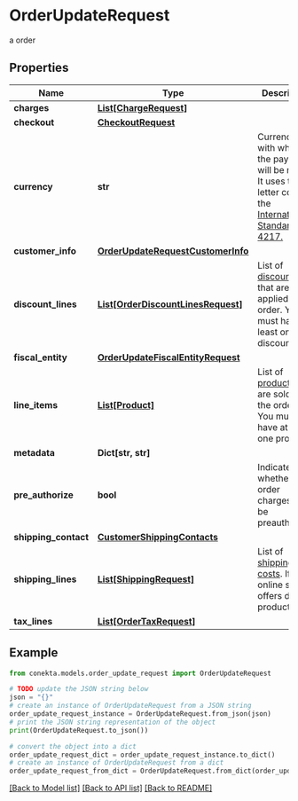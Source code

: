 # OrderUpdateRequest

a order

## Properties

Name | Type | Description | Notes
------------ | ------------- | ------------- | -------------
**charges** | [**List[ChargeRequest]**](ChargeRequest.md) |  | [optional] 
**checkout** | [**CheckoutRequest**](CheckoutRequest.md) |  | [optional] 
**currency** | **str** | Currency with which the payment will be made. It uses the 3-letter code of the [International Standard ISO 4217.](https://es.wikipedia.org/wiki/ISO_4217) | [optional] 
**customer_info** | [**OrderUpdateRequestCustomerInfo**](OrderUpdateRequestCustomerInfo.md) |  | [optional] 
**discount_lines** | [**List[OrderDiscountLinesRequest]**](OrderDiscountLinesRequest.md) | List of [discounts](https://developers.conekta.com/v2.1.0/reference/orderscreatediscountline) that are applied to the order. You must have at least one discount. | [optional] 
**fiscal_entity** | [**OrderUpdateFiscalEntityRequest**](OrderUpdateFiscalEntityRequest.md) |  | [optional] 
**line_items** | [**List[Product]**](Product.md) | List of [products](https://developers.conekta.com/v2.1.0/reference/orderscreateproduct) that are sold in the order. You must have at least one product. | [optional] 
**metadata** | **Dict[str, str]** |  | [optional] 
**pre_authorize** | **bool** | Indicates whether the order charges must be preauthorized | [optional] [default to False]
**shipping_contact** | [**CustomerShippingContacts**](CustomerShippingContacts.md) |  | [optional] 
**shipping_lines** | [**List[ShippingRequest]**](ShippingRequest.md) | List of [shipping costs](https://developers.conekta.com/v2.1.0/reference/orderscreateshipping). If the online store offers digital products. | [optional] 
**tax_lines** | [**List[OrderTaxRequest]**](OrderTaxRequest.md) |  | [optional] 

## Example

```python
from conekta.models.order_update_request import OrderUpdateRequest

# TODO update the JSON string below
json = "{}"
# create an instance of OrderUpdateRequest from a JSON string
order_update_request_instance = OrderUpdateRequest.from_json(json)
# print the JSON string representation of the object
print(OrderUpdateRequest.to_json())

# convert the object into a dict
order_update_request_dict = order_update_request_instance.to_dict()
# create an instance of OrderUpdateRequest from a dict
order_update_request_from_dict = OrderUpdateRequest.from_dict(order_update_request_dict)
```
[[Back to Model list]](../README.md#documentation-for-models) [[Back to API list]](../README.md#documentation-for-api-endpoints) [[Back to README]](../README.md)


